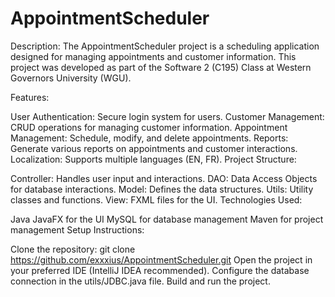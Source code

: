 # AppointmentScheduler
Description:
The AppointmentScheduler project is a scheduling application designed for managing appointments and customer information. This project was developed as part of the Software 2 (C195) Class at Western Governors University (WGU).

Features:

User Authentication: Secure login system for users.
Customer Management: CRUD operations for managing customer information.
Appointment Management: Schedule, modify, and delete appointments.
Reports: Generate various reports on appointments and customer interactions.
Localization: Supports multiple languages (EN, FR).
Project Structure:

Controller: Handles user input and interactions.
DAO: Data Access Objects for database interactions.
Model: Defines the data structures.
Utils: Utility classes and functions.
View: FXML files for the UI.
Technologies Used:

Java
JavaFX for the UI
MySQL for database management
Maven for project management
Setup Instructions:

Clone the repository: git clone https://github.com/exxxius/AppointmentScheduler.git
Open the project in your preferred IDE (IntelliJ IDEA recommended).
Configure the database connection in the utils/JDBC.java file.
Build and run the project.
